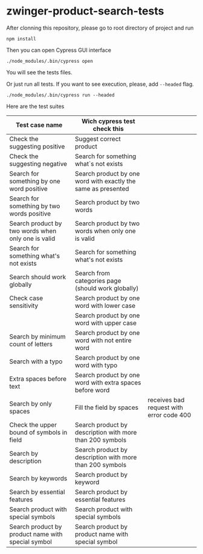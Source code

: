 # zwinger-product-search-tests

After clonning this repository, please go to root directory of project and run
```
npm install
```

Then you can open Cypress GUI interface
```
./node_modules/.bin/cypress open
```
You will see the tests files.

Or just run all tests. If you want to see execution, please, add ```--headed``` flag.
```
./node_modules/.bin/cypress run --headed
```

Here are the test suites

| Test case name | Wich cypress test check this |  |
| ------ | ------ | ------ |
| Check the suggesting positive | Suggest correct product |  |
| Check the suggesting negative | Search for something what`s not exists |  |
| Search for something by one word positive | Search product by one word with exactly the same as presented |  |
| Search for something by two words positive | Search product by two words |  |
| Search product by two words when only one is valid | Search product by two words when only one is valid |  |
| Search for something what's not exists | Search for something what's not exists |  | 
| Search should work globally | Search from categories page (should work globally) |  | 
| Check case sensitivity | Search product by one word with lower case |  | 
|  | Search product by one word with upper case |  |
| Search by minimum count of letters | Search product by one word with not entire word |  | 
| Search with a typo | Search product by one word with typo |  |
| Extra spaces before text | Search product by one word with extra spaces before word |  |
| Search by only spaces | Fill the field by spaces | receives bad request with error code 400 |
| Check the upper bound of symbols in field | Search product by description with more than 200 symbols |  |
| Search by description | Search product by description with more than 200 symbols |  |
| Search by keywords | Search product by keyword |  |
| Search by essential features | Search product by essential features |  |
| Search product with special symbols | Search product with special symbols |  |
| Search product by product name with special symbol | Search product by product name with special symbol |  |
